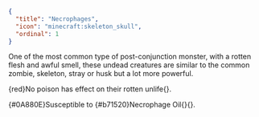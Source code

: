 ```json
{
  "title": "Necrophages",
  "icon": "minecraft:skeleton_skull",
  "ordinal": 1
}
```

One of the most common type of post-conjunction monster, 
with a rotten flesh and awful smell, these undead creatures are similar 
to the common zombie, skeleton, stray or husk but a lot more powerful.


{red}No poison has effect on their rotten unlife{}.


{#0A880E}Susceptible to {#b71520}Necrophage Oil{}{}.